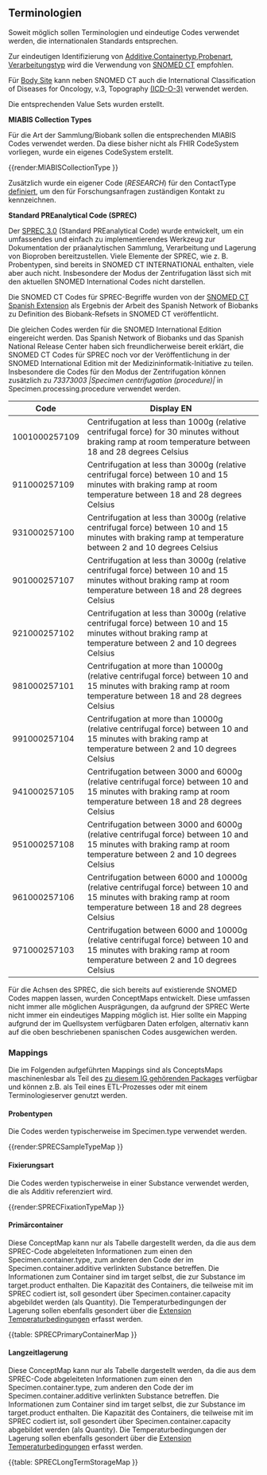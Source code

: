 ## Terminologien


Soweit möglich sollen Terminologien und eindeutige Codes verwendet werden, die internationalen Standards entsprechen.

 Zur eindeutigen Identifizierung von [Additive](https://www.medizininformatik-initiative.de/fhir/ext/modul-biobank/ValueSet/additive ),[Containertyp](https://www.medizininformatik-initiative.de/fhir/ext/modul-biobank/ValueSet/containertyp),[Probenart](https://www.medizininformatik-initiative.de/fhir/ext/modul-biobank/ValueSet/probenart), [Verarbeitungstyp](https://www.medizininformatik-initiative.de/fhir/ext/modul-biobank/ValueSet/sct-lab-procedure) wird die Verwendung von [SNOMED CT](http://snomed.info/sct) empfohlen. 

Für [Body Site](https://www.medizininformatik-initiative.de/fhir/ext/modul-biobank/ValueSet/sct-body-structures)
 kann neben SNOMED CT auch die International Classification of Diseases for Oncology, v.3, Topography [(ICD-O-3)](https://terminology.hl7.org/2.1.0/CodeSystem-icd-o-3.html) verwendet werden.

Die entsprechenden Value Sets wurden erstellt.

**MIABIS Collection Types**

Für die Art der Sammlung/Biobank sollen die entsprechenden MIABIS Codes verwendet werden. Da diese bisher nicht als FHIR CodeSystem vorliegen, wurde ein eigenes CodeSystem erstellt.

{{render:MIABISCollectionType }}

Zusätzlich wurde ein eigener Code (_RESEARCH_) für den ContactType [definiert](https://www.medizininformatik-initiative.de/fhir/ext/modul-biobank/CodeSystem/ContactType), um den für Forschungsanfragen zuständigen Kontakt zu kennzeichnen.

**Standard PREanalytical Code (SPREC)**

Der [SPREC 3.0](https://pubmed.ncbi.nlm.nih.gov/24849886/) (Standard PREanalytical Code) wurde entwickelt, um ein umfassendes und einfach zu implementierendes Werkzeug zur Dokumentation der präanalytischen Sammlung, Verarbeitung und Lagerung von Bioproben bereitzustellen.
Viele Elemente der SPREC, wie z. B. Probentypen, sind bereits in SNOMED CT INTERNATIONAL enthalten, viele aber auch nicht. Insbesondere der Modus der Zentrifugation lässt sich mit den aktuellen SNOMED International Codes nicht darstellen.
 
Die SNOMED CT Codes für SPREC-Begriffe wurden von der [SNOMED CT Spanish Extension](https://webs.somsns.es/cnr/Visor_EE.htm) als Ergebnis der Arbeit des Spanish Network of Biobanks  zu Definition des Biobank-Refsets in SNOMED CT veröffentlicht.

Die gleichen Codes werden für die SNOMED International Edition eingereicht werden. 
Das Spanish Network of Biobanks  und das Spanish National Release Center haben sich freundlicherweise bereit erklärt, die SNOMED CT Codes für SPREC noch vor der Veröffentlichung in der SNOMED International Edition mit der Medizininformatik-Initiative zu teilen. Insbesondere die Codes für den Modus der Zentrifugation können zusätzlich zu _73373003 |Specimen centrifugation (procedure)|_ in Specimen.processing.procedure verwendet werden.
  
 |Code | Display EN|
|----------|-------------|
| 1001000257109 |  Centrifugation at less than 1000g (relative centrifugal force) for 30 minutes without braking ramp at room temperature between 18 and 28 degrees Celsius |
| 911000257109 |  Centrifugation at less than 3000g (relative centrifugal force) between 10 and 15 minutes with braking ramp at room temperature between 18 and 28 degrees Celsius |
| 931000257100 |  Centrifugation at less than 3000g (relative centrifugal force) between 10 and 15 minutes with braking ramp at temperature between 2 and 10 degrees Celsius|
| 901000257107 | Centrifugation at less than 3000g (relative centrifugal force) between 10 and 15 minutes without braking ramp at room temperature between 18 and 28 degrees Celsius |
| 921000257102 |  Centrifugation at less than 3000g (relative centrifugal force) between 10 and 15 minutes without braking ramp at temperature between 2 and 10 degrees Celsius |
| 981000257101 |  Centrifugation at more than 10000g (relative centrifugal force) between 10 and 15 minutes with braking ramp at room temperature between 18 and 28 degrees Celsius |
| 991000257104 |  Centrifugation at more than 10000g (relative centrifugal force) between 10 and 15 minutes with braking ramp at temperature between 2 and 10 degrees Celsius |
| 941000257105 |  Centrifugation between 3000 and 6000g (relative centrifugal force) between 10 and 15 minutes with braking ramp at room temperature between 18 and 28 degrees Celsius |
| 951000257108 |  Centrifugation between 3000 and 6000g (relative centrifugal force) between 10 and 15 minutes with braking ramp at room temperature between 2 and 10 degrees Celsius |
| 961000257106 | Centrifugation between 6000 and 10000g (relative centrifugal force) between 10 and 15 minutes with braking ramp at room temperature between 18 and 28 degrees Celsius |
| 971000257103 |  Centrifugation between 6000 and 10000g (relative centrifugal force) between 10 and 15 minutes with braking ramp at room temperature between 2 and 10 degrees Celsius |

Für die Achsen des SPREC, die sich bereits auf existierende SNOMED Codes mappen lassen, wurden ConceptMaps entwickelt. Diese umfassen nicht immer alle möglichen Ausprägungen, da aufgrund der SPREC Werte nicht immer ein eindeutiges Mapping möglich ist. Hier sollte ein Mapping aufgrund der im Quellsystem verfügbaren Daten erfolgen, alternativ kann auf die oben beschriebenen spanischen Codes ausgewichen werden.

### Mappings

Die im Folgenden aufgeführten Mappings sind als ConceptsMaps maschinenlesbar als Teil des [zu diesem IG gehörenden Packages](https://simplifier.net/MedizininformatikInitiative-ModulBiobank/~packages) verfügbar und können z.B. als Teil eines ETL-Prozesses oder mit einem Terminologieserver genutzt werden.

#### Probentypen

Die Codes werden typischerweise im Specimen.type verwendet werden.

{{render:SPRECSampleTypeMap }}

#### Fixierungsart

Die Codes werden typischerweise in einer Substance verwendet werden, die als Additiv referenziert wird.

{{render:SPRECFixationTypeMap }}

#### Primärcontainer

Diese ConceptMap kann nur als Tabelle dargestellt werden, da die aus dem SPREC-Code abgeleiteten Informationen zum einen den Specimen.container.type, zum anderen den Code der im Specimen.container.additive verlinkten Substance betreffen. Die Informationen zum Container sind im target selbst, die zur Substance im target.product enthalten. Die Kapazität des Containers, die teilweise mit im SPREC codiert ist, soll gesondert über Specimen.container.capacity abgebildet werden (als Quantity). Die Temperaturbedingungen der Lagerung sollen ebenfalls gesondert über die [Extension Temperaturbedingungen](extensions) erfasst werden.

{{table: SPRECPrimaryContainerMap }}

#### Langzeitlagerung

Diese ConceptMap kann nur als Tabelle dargestellt werden, da die aus dem SPREC-Code abgeleiteten Informationen zum einen den Specimen.container.type, zum anderen den Code der im Specimen.container.additive verlinkten Substance betreffen. Die Informationen zum Container sind im target selbst, die zur Substance im target.product enthalten. Die Kapazität des Containers, die teilweise mit im SPREC codiert ist, soll gesondert über Specimen.container.capacity abgebildet werden (als Quantity). Die Temperaturbedingungen der Lagerung sollen ebenfalls gesondert über die [Extension Temperaturbedingungen](extensions) erfasst werden.

{{table: SPRECLongTermStorageMap }}

